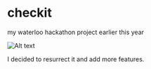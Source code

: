 checkit
=======

my waterloo hackathon project earlier this year

![Alt text](http://imgur.com/6XGzkXf)


I decided to resurrect it and add more features.
